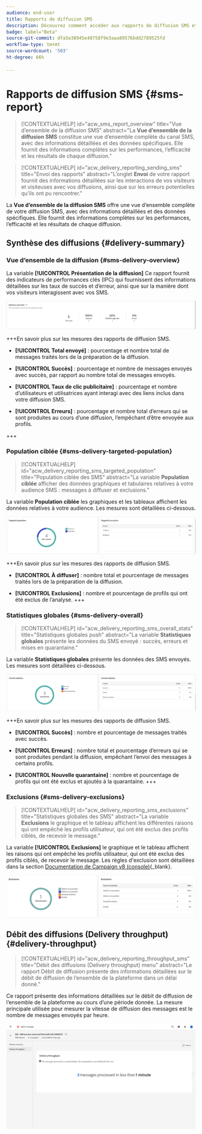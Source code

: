 ```yaml
---
audience: end-user
title: Rapports de diffusion SMS
description: Découvrez comment accéder aux rapports de diffusion SMS et les utiliser.
badge: label="Beta"
source-git-commit: dfa5e38945e40758f9e3aaa89576bdd2789525fd
workflow-type: tm+mt
source-wordcount: '503'
ht-degree: 66%

---
```


# Rapports de diffusion SMS {#sms-report}

>[!CONTEXTUALHELP]
>id="acw_sms_report_overview"
>title="Vue d’ensemble de la diffusion SMS"
>abstract="La **Vue d’ensemble de la diffusion SMS** constitue une vue d’ensemble complète du canal SMS, avec des informations détaillées et des données spécifiques. Elle fournit des informations complètes sur les performances, l’efficacité et les résultats de chaque diffusion."

>[!CONTEXTUALHELP]
>id="acw_delivery_reporting_sending_sms"
>title="Envoi des rapports"
>abstract="L’onglet **Envoi** de votre rapport fournit des informations détaillées sur les interactions de vos visiteurs et visiteuses avec vos diffusions, ainsi que sur les erreurs potentielles qu’ils ont pu rencontrer."

La **Vue d’ensemble de la diffusion SMS** offre une vue d’ensemble complète de votre diffusion SMS, avec des informations détaillées et des données spécifiques. Elle fournit des informations complètes sur les performances, l’efficacité et les résultats de chaque diffusion.

## Synthèse des diffusions {#delivery-summary}

### Vue d’ensemble de la diffusion {#sms-delivery-overview}

La variable **[!UICONTROL Présentation de la diffusion]** Ce rapport fournit des indicateurs de performances clés (IPC) qui fournissent des informations détaillées sur les taux de succès et d’erreur, ainsi que sur la manière dont vos visiteurs interagissent avec vos SMS.

![](assets/reporting_sms_3.png)

+++En savoir plus sur les mesures des rapports de diffusion SMS.

* **[!UICONTROL Total envoyé]** : pourcentage et nombre total de messages traités lors de la préparation de la diffusion.

* **[!UICONTROL Succès]** : pourcentage et nombre de messages envoyés avec succès, par rapport au nombre total de messages envoyés.

* **[!UICONTROL Taux de clic publicitaire]** : pourcentage et nombre d’utilisateurs et utilisatrices ayant interagi avec des liens inclus dans votre diffusion SMS.

* **[!UICONTROL Erreurs]** : pourcentage et nombre total d’erreurs qui se sont produites au cours d’une diffusion, l’empêchant d’être envoyée aux profils.

+++


### Population ciblée {#sms-delivery-targeted-population}


>[!CONTEXTUALHELP]
>id="acw_delivery_reporting_sms_targeted_population"
>title="Population ciblée des SMS"
>abstract="La variable **Population ciblée** afficher des données graphiques et tabulaires relatives à votre audience SMS : messages à diffuser et exclusions."

La variable **Population ciblée** les graphiques et les tableaux affichent les données relatives à votre audience. Les mesures sont détaillées ci-dessous.

![](assets/reporting_sms_4.png)

+++En savoir plus sur les mesures des rapports de diffusion SMS.

* **[!UICONTROL À diffuser]** : nombre total et pourcentage de messages traités lors de la préparation de la diffusion.

* **[!UICONTROL Exclusions]** : nombre et pourcentage de profils qui ont été exclus de l’analyse.
+++


### Statistiques globales {#sms-delivery-overall}


>[!CONTEXTUALHELP]
>id="acw_delivery_reporting_sms_overall_stats"
>title="Statistiques globales push"
>abstract="La variable **Statistiques globales** présente les données du SMS envoyé : succès, erreurs et mises en quarantaine."

La variable **Statistiques globales** présente les données des SMS envoyés. Les mesures sont détaillées ci-dessous.

![](assets/reporting_sms_5.png)

+++En savoir plus sur les mesures des rapports de diffusion SMS.

* **[!UICONTROL Succès]** : nombre et pourcentage de messages traités avec succès.

* **[!UICONTROL Erreurs]** : nombre total et pourcentage d’erreurs qui se sont produites pendant la diffusion, empêchant l’envoi des messages à certains profils.

* **[!UICONTROL Nouvelle quarantaine]** : nombre et pourcentage de profils qui ont été exclus et ajoutés à la quarantaine.
+++

### Exclusions {#sms-delivery-exclusions}


>[!CONTEXTUALHELP]
>id="acw_delivery_reporting_sms_exclusions"
>title="Statistiques globales des SMS"
>abstract="La variable **Exclusions** le graphique et le tableau affichent les différentes raisons qui ont empêché les profils utilisateur, qui ont été exclus des profils ciblés, de recevoir le message."


La variable **[!UICONTROL Exclusions]** le graphique et le tableau affichent les raisons qui ont empêché les profils utilisateur, qui ont été exclus des profils ciblés, de recevoir le message. Les règles d&#39;exclusion sont détaillées dans la section [Documentation de Campaign v8 (console)](https://experienceleague.adobe.com/docs/campaign/campaign-v8/send/failures/delivery-failures.html#sms-quarantines){_blank}.

![](assets/reporting_sms_6.png)

## Débit des diffusions (Delivery throughput) {#delivery-throughput}

>[!CONTEXTUALHELP]
>id="acw_delivery_reporting_throughput_sms"
>title="Débit des diffusions (Delivery throughput) menu"
>abstract="Le rapport Débit de diffusion présente des informations détaillées sur le débit de diffusion de l’ensemble de la plateforme dans un délai donné."

Ce rapport présente des informations détaillées sur le débit de diffusion de l’ensemble de la plateforme au cours d’une période donnée. La mesure principale utilisée pour mesurer la vitesse de diffusion des messages est le nombre de messages envoyés par heure.

![](assets/reporting_sms_2.png)

